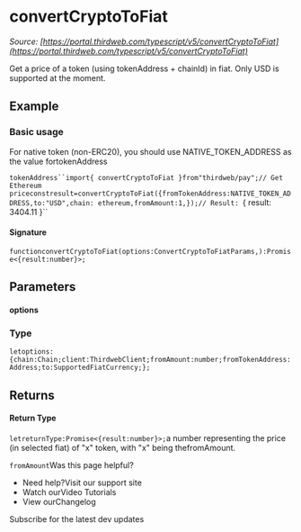 # convertCryptoToFiat

*Source: [https://portal.thirdweb.com/typescript/v5/convertCryptoToFiat](https://portal.thirdweb.com/typescript/v5/convertCryptoToFiat)*

Get a price of a token (using tokenAddress + chainId) in fiat.
Only USD is supported at the moment.

## Example

### Basic usage

For native token (non-ERC20), you should use NATIVE_TOKEN_ADDRESS as the value fortokenAddress

`tokenAddress``import{ convertCryptoToFiat }from"thirdweb/pay";// Get Ethereum priceconstresult=convertCryptoToFiat({fromTokenAddress:NATIVE_TOKEN_ADDRESS,to:"USD",chain: ethereum,fromAmount:1,});// Result: `{ result: 3404.11 }``
#### Signature

`functionconvertCryptoToFiat(options:ConvertCryptoToFiatParams,):Promise<{result:number}>;`
## Parameters

#### options

### Type

`letoptions:{chain:Chain;client:ThirdwebClient;fromAmount:number;fromTokenAddress:Address;to:SupportedFiatCurrency;};`
## Returns

#### Return Type

`letreturnType:Promise<{result:number}>;`a number representing the price (in selected fiat) of "x" token, with "x" being thefromAmount.

`fromAmount`Was this page helpful?

* Need help?Visit our support site
* Watch ourVideo Tutorials
* View ourChangelog

Subscribe for the latest dev updates

